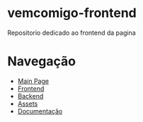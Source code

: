 # vemcomigo-frontend
Repositorio dedicado ao frontend da pagina 

# Navegação
- <a href="https://github.com/Vem-Comigo" target="_blank">Main Page</a> <br>
- <a href="https://github.com/Vem-Comigo/vemcomigo-frontend" target="_blank">Frontend</a> <br>
- <a href="https://github.com/Vem-Comigo/vemcomigo-backend" target="_blank">Backend</a> <br>
- <a href="https://github.com/Vem-Comigo/vemcomigo-assets" target="_blank">Assets</a> <br>
- <a href="https://github.com/Vem-Comigo/vemcomigo-docs" target="_blank">Documentação</a> 
